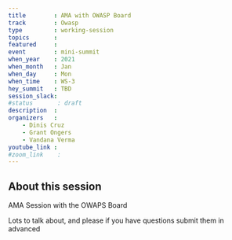 ```yaml
---
title        : AMA with OWASP Board
track        : Owasp
type         : working-session
topics       :
featured     :
event        : mini-summit
when_year    : 2021
when_month   : Jan
when_day     : Mon
when_time    : WS-3
hey_summit   : TBD
session_slack:
#status       : draft
description  :
organizers   :
    - Dinis Cruz
    - Grant Ongers 
    - Vandana Verma
youtube_link :
#zoom_link    : 
---
```


## About this session

AMA Session with the OWAPS Board

Lots to talk about, and please if you have questions submit them in advanced

